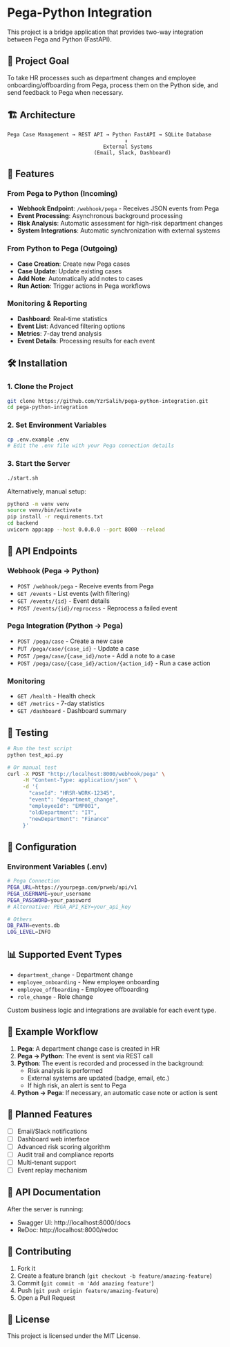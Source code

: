 # Pega-Python Integration

This project is a bridge application that provides two-way integration between Pega and Python (FastAPI).

## 🎯 Project Goal

To take HR processes such as department changes and employee onboarding/offboarding from Pega, process them on the Python side, and send feedback to Pega when necessary.

## 🏗️ Architecture

```
Pega Case Management → REST API → Python FastAPI → SQLite Database
                                      ↕️
                               External Systems
                            (Email, Slack, Dashboard)
```

## 🚀 Features

### From Pega to Python (Incoming)
- **Webhook Endpoint**: `/webhook/pega` - Receives JSON events from Pega
- **Event Processing**: Asynchronous background processing
- **Risk Analysis**: Automatic assessment for high-risk department changes
- **System Integrations**: Automatic synchronization with external systems

### From Python to Pega (Outgoing)
- **Case Creation**: Create new Pega cases
- **Case Update**: Update existing cases
- **Add Note**: Automatically add notes to cases
- **Run Action**: Trigger actions in Pega workflows

### Monitoring & Reporting
- **Dashboard**: Real-time statistics
- **Event List**: Advanced filtering options
- **Metrics**: 7-day trend analysis
- **Event Details**: Processing results for each event

## 🛠️ Installation

### 1. Clone the Project
```bash
git clone https://github.com/YzrSalih/pega-python-integration.git
cd pega-python-integration
```

### 2. Set Environment Variables
```bash
cp .env.example .env
# Edit the .env file with your Pega connection details
```

### 3. Start the Server
```bash
./start.sh
```

Alternatively, manual setup:
```bash
python3 -m venv venv
source venv/bin/activate
pip install -r requirements.txt
cd backend
uvicorn app:app --host 0.0.0.0 --port 8000 --reload
```

## 📡 API Endpoints

### Webhook (Pega → Python)
- `POST /webhook/pega` - Receive events from Pega
- `GET /events` - List events (with filtering)
- `GET /events/{id}` - Event details
- `POST /events/{id}/reprocess` - Reprocess a failed event

### Pega Integration (Python → Pega)
- `POST /pega/case` - Create a new case
- `PUT /pega/case/{case_id}` - Update a case
- `POST /pega/case/{case_id}/note` - Add a note to a case
- `POST /pega/case/{case_id}/action/{action_id}` - Run a case action

### Monitoring
- `GET /health` - Health check
- `GET /metrics` - 7-day statistics
- `GET /dashboard` - Dashboard summary

## 🧪 Testing

```bash
# Run the test script
python test_api.py

# Or manual test
curl -X POST "http://localhost:8000/webhook/pega" \
     -H "Content-Type: application/json" \
     -d '{
       "caseId": "HRSR-WORK-12345",
       "event": "department_change", 
       "employeeId": "EMP001",
       "oldDepartment": "IT",
       "newDepartment": "Finance"
     }'
```

## 🔧 Configuration

### Environment Variables (.env)
```bash
# Pega Connection
PEGA_URL=https://yourpega.com/prweb/api/v1
PEGA_USERNAME=your_username
PEGA_PASSWORD=your_password
# Alternative: PEGA_API_KEY=your_api_key

# Others
DB_PATH=events.db
LOG_LEVEL=INFO
```

## 📊 Supported Event Types

- `department_change` - Department change
- `employee_onboarding` - New employee onboarding
- `employee_offboarding` - Employee offboarding
- `role_change` - Role change

Custom business logic and integrations are available for each event type.

## 🔄 Example Workflow

1. **Pega**: A department change case is created in HR
2. **Pega → Python**: The event is sent via REST call
3. **Python**: The event is recorded and processed in the background:
   - Risk analysis is performed
   - External systems are updated (badge, email, etc.)
   - If high risk, an alert is sent to Pega
4. **Python → Pega**: If necessary, an automatic case note or action is sent

## 🚀 Planned Features

- [ ] Email/Slack notifications
- [ ] Dashboard web interface
- [ ] Advanced risk scoring algorithm
- [ ] Audit trail and compliance reports
- [ ] Multi-tenant support
- [ ] Event replay mechanism

## 📝 API Documentation

After the server is running:
- Swagger UI: http://localhost:8000/docs
- ReDoc: http://localhost:8000/redoc

## 🤝 Contributing

1. Fork it
2. Create a feature branch (`git checkout -b feature/amazing-feature`)
3. Commit (`git commit -m 'Add amazing feature'`)
4. Push (`git push origin feature/amazing-feature`)
5. Open a Pull Request

## 📄 License

This project is licensed under the MIT License.
